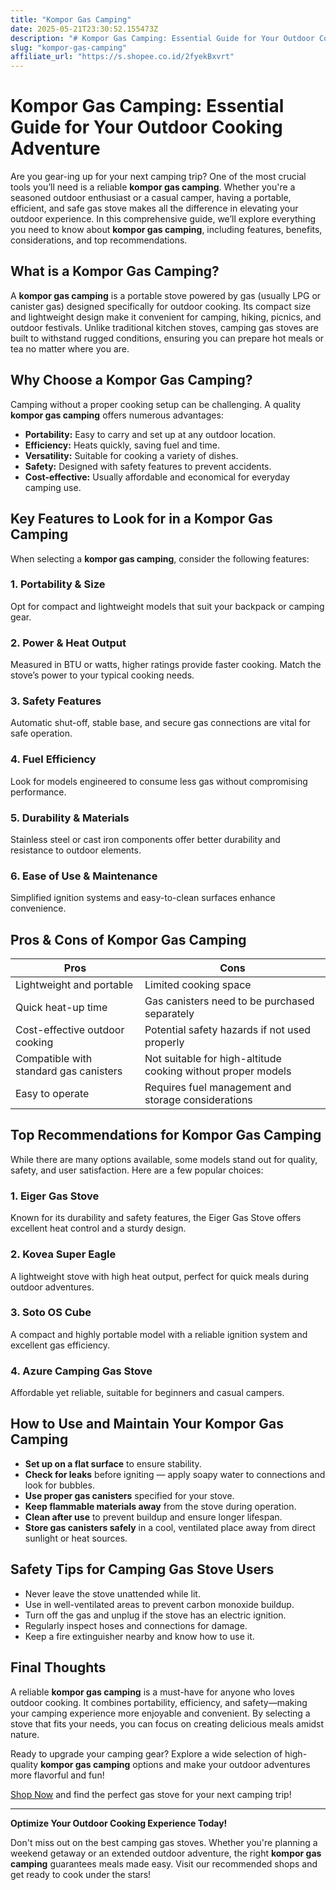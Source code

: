 ```yaml
---
title: "Kompor Gas Camping"
date: 2025-05-21T23:30:52.155473Z
description: "# Kompor Gas Camping: Essential Guide for Your Outdoor Cooking Adventure..."
slug: "kompor-gas-camping"
affiliate_url: "https://s.shopee.co.id/2fyekBxvrt"
---
```

# Kompor Gas Camping: Essential Guide for Your Outdoor Cooking Adventure

Are you gear-ing up for your next camping trip? One of the most crucial tools you’ll need is a reliable **kompor gas camping**. Whether you're a seasoned outdoor enthusiast or a casual camper, having a portable, efficient, and safe gas stove makes all the difference in elevating your outdoor experience. In this comprehensive guide, we’ll explore everything you need to know about **kompor gas camping**, including features, benefits, considerations, and top recommendations. 

## What is a Kompor Gas Camping?

A **kompor gas camping** is a portable stove powered by gas (usually LPG or canister gas) designed specifically for outdoor cooking. Its compact size and lightweight design make it convenient for camping, hiking, picnics, and outdoor festivals. Unlike traditional kitchen stoves, camping gas stoves are built to withstand rugged conditions, ensuring you can prepare hot meals or tea no matter where you are.

## Why Choose a Kompor Gas Camping?

Camping without a proper cooking setup can be challenging. A quality **kompor gas camping** offers numerous advantages:

- **Portability:** Easy to carry and set up at any outdoor location.
- **Efficiency:** Heats quickly, saving fuel and time.
- **Versatility:** Suitable for cooking a variety of dishes.
- **Safety:** Designed with safety features to prevent accidents.
- **Cost-effective:** Usually affordable and economical for everyday camping use.

## Key Features to Look for in a Kompor Gas Camping

When selecting a **kompor gas camping**, consider the following features:

### 1. Portability & Size

Opt for compact and lightweight models that suit your backpack or camping gear.

### 2. Power & Heat Output

Measured in BTU or watts, higher ratings provide faster cooking. Match the stove’s power to your typical cooking needs.

### 3. Safety Features

Automatic shut-off, stable base, and secure gas connections are vital for safe operation.

### 4. Fuel Efficiency

Look for models engineered to consume less gas without compromising performance.

### 5. Durability & Materials

Stainless steel or cast iron components offer better durability and resistance to outdoor elements.

### 6. Ease of Use & Maintenance

Simplified ignition systems and easy-to-clean surfaces enhance convenience.

## Pros & Cons of Kompor Gas Camping

| Pros | Cons |
|-------------------------|------------------------------|
| Lightweight and portable | Limited cooking space |
| Quick heat-up time | Gas canisters need to be purchased separately |
| Cost-effective outdoor cooking | Potential safety hazards if not used properly |
| Compatible with standard gas canisters | Not suitable for high-altitude cooking without proper models |
| Easy to operate | Requires fuel management and storage considerations |

## Top Recommendations for Kompor Gas Camping

While there are many options available, some models stand out for quality, safety, and user satisfaction. Here are a few popular choices:

### 1. **Eiger Gas Stove**

Known for its durability and safety features, the Eiger Gas Stove offers excellent heat control and a sturdy design.

### 2. **Kovea Super Eagle**

A lightweight stove with high heat output, perfect for quick meals during outdoor adventures.

### 3. **Soto OS Cube**

A compact and highly portable model with a reliable ignition system and excellent gas efficiency.

### 4. **Azure Camping Gas Stove**

Affordable yet reliable, suitable for beginners and casual campers.

## How to Use and Maintain Your Kompor Gas Camping

- **Set up on a flat surface** to ensure stability.
- **Check for leaks** before igniting — apply soapy water to connections and look for bubbles.
- **Use proper gas canisters** specified for your stove.
- **Keep flammable materials away** from the stove during operation.
- **Clean after use** to prevent buildup and ensure longer lifespan.
- **Store gas canisters safely** in a cool, ventilated place away from direct sunlight or heat sources.

## Safety Tips for Camping Gas Stove Users

- Never leave the stove unattended while lit.
- Use in well-ventilated areas to prevent carbon monoxide buildup.
- Turn off the gas and unplug if the stove has an electric ignition.
- Regularly inspect hoses and connections for damage.
- Keep a fire extinguisher nearby and know how to use it.

## Final Thoughts

A reliable **kompor gas camping** is a must-have for anyone who loves outdoor cooking. It combines portability, efficiency, and safety—making your camping experience more enjoyable and convenient. By selecting a stove that fits your needs, you can focus on creating delicious meals amidst nature.

Ready to upgrade your camping gear? Explore a wide selection of high-quality **kompor gas camping** options and make your outdoor adventures more flavorful and fun! 

[Shop Now](https://s.shopee.co.id/2fyekBxvrt) and find the perfect gas stove for your next camping trip!

---

**Optimize Your Outdoor Cooking Experience Today!**

Don't miss out on the best camping gas stoves. Whether you're planning a weekend getaway or an extended outdoor adventure, the right **kompor gas camping** guarantees meals made easy. Visit our recommended shops and get ready to cook under the stars!